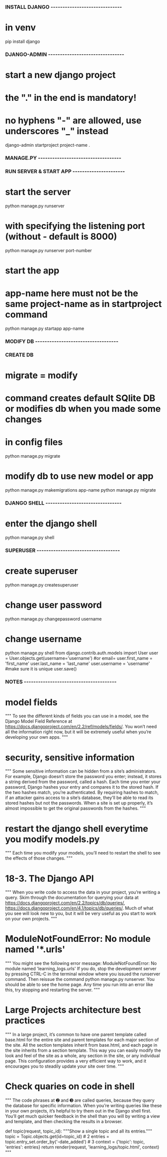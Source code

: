 ### INSTALL DJANGO ------------------------------
# in venv
pip install django



### DJANGO-ADMIN --------------------------------
# start a new django project
# the "." in the end is mandatory!
# no hyphens "-" are allowed, use underscores "_" instead
django-admin startproject project-name .



### MANAGE.PY -----------------------------------

### RUN SERVER & START APP ----------------------
# start the server
python manage.py runserver

# with specifying the listening port (without - default is 8000)
python manage.py runserver port-number


# start the app
# app-name here must not be the same project-name as in startproject command
python manage.py startapp app-name


### MODIFY DB -----------------------------------
### CREATE DB ###
# migrate = modify
# command creates default SQlite DB or modifies db when you made some changes
# in config files
python manage.py migrate

# modify db to use new model or app
python manage.py makemigrations app-name
python manage.py migrate


### DJANGO SHELL --------------------------------
# enter the django shell
python manage.py shell


### SUPERUSER -----------------------------------
# create superuser
python manage.py createsuperuser

# change user password
python manage.py changepassword username

# change username
python manage.py shell
from django.contrib.auth.models import User
user = User.objects.get(username='username') #or email=<email>
user.first_name = 'first_name'
user.last_name = 'last_name'
user.username = 'username' #make sure it is unique
user.save()



### NOTES ---------------------------------------
# model fields
"""
To see the different kinds of fields you can use in a model, see the Django Model Field Reference at https://docs.djangoproject.com/en/2.2/ref/models/fields/. You won’t need all the information right now, but it will be extremely useful when you’re developing your own apps.
"""

# security, sensitive information
"""
Some sensitive information can be hidden from a site’s administrators. For example, Django doesn’t store the password you enter; instead, it stores a string derived from the password, called a hash. Each time you enter your password, Django hashes your entry and compares it to the stored hash. If the two hashes match, you’re authenticated. By requiring hashes to match, if an attacker gains access to a site’s database, they’ll be able to read its stored hashes but not the passwords. When a site is set up properly, it’s almost impossible to get the original passwords from the hashes.
"""

# restart the django shell everytime you modify models.py
"""
Each time you modify your models, you’ll need to restart the shell to see the effects of those changes.
"""

# 18-3. The Django API
"""
When you write code to access the data in your project, you’re writing a query. Skim through the documentation for querying your data at https://docs.djangoproject.com/en/2.2/topics/db/queries/, https://docs.djangoproject.com/en/4.1/topics/db/queries/. Much of what you see will look new to you, but it will be very useful as you start to work on your own projects.
"""

# ModuleNotFoundError: No module named '*.urls'
"""
You might see the following error message:
ModuleNotFoundError: No module named 'learning_logs.urls'
If you do, stop the development server by pressing CTRL-C in the terminal window where you issued the runserver command. Then reissue the command python manage.py runserver. You should be able to see the home page. Any time you run into an error like this, try stopping and restarting the server.
"""

# Large Projects architecture best practices
"""
In a large project, it’s common to have one parent template called base.html for the entire site and parent templates for each major section of the site. All the section templates inherit from base.html, and each page in the site inherits from a section template. This way you can easily modify the look and feel of the site as a whole, any section in the site, or any individual page. This configuration provides a very efficient way to work, and it encourages you to steadily update your site over time.
"""

# Check quaries on code in shell
"""
The code phrases at ➋ and ➌ are called queries, because they query the database for specific information. When you’re writing queries like these in your own projects, it’s helpful to try them out in the Django shell first. You’ll get much quicker feedback in the shell than you will by writing a view and template, and then checking the results in a browser.

def topic(request, topic_id):
    """Show a single topic and all its entries."""
    topic = Topic.objects.get(id=topic_id) # 2
    entries = topic.entry_set.order_by('-date_added') # 3
    context = {'topic': topic, 'entries': entries}
    return render(request, 'learning_logs/topic.html', context)
"""